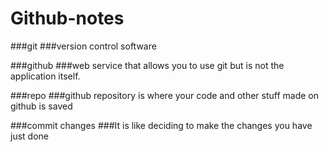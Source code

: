 # Github-notes

###git 
###version control software

###github
###web service that allows you to use git but is not the application itself.

###repo 
###github repository is where your code and other stuff made on github is saved

###commit changes
###It is like deciding to make the changes you have just done

